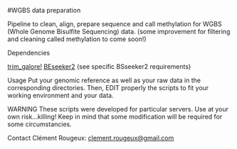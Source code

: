 #WGBS data preparation

Pipeline to clean, align, prepare sequence and call methylation for WGBS (Whole Genome Bisulfite Sequencing) data.
(some improvement for filtering and cleaning called methylation to come soon!)

Dependencies

[trim_galore!](https://www.bioinformatics.babraham.ac.uk/projects/trim_galore/)
[BEseeker2](https://github.com/BSSeeker/BSseeker2)
(see specific BSseeker2 requirements)

Usage
Put your genomic reference as well as your raw data in the corresponding directories.
Then, EDIT properly the scripts to fit your working environment and your data.

WARNING
These scripts were developed for particular servers. 
Use at your own risk...killing!
Keep in mind that some modification will be required for some circumstancies.

Contact
Clément Rougeux: clement.rougeux@gmail.com